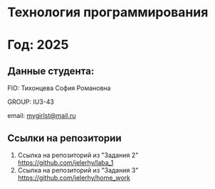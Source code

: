 # Технология программирования
# Год: 2025

## Данные студента:

FIO: Тихонцева София Романовна

GROUP: IU3-43

email: mygirlst@mail.ru

## Ссылки на репозитории



1. Ссылка на репозиторий из "Задания 2" https://github.com/jelerhy/laba_1
2. Ссылка на репозиторий из "Задания 3" https://github.com/jelerhy/home_work
